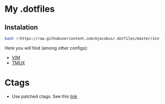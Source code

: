 # My .dotfiles

Instalation
-------------

```bash
bash <(https://raw.githubusercontent.com/mjacobus/.dotfiles/master/install.sh)
```
Here you will find (among other configs):

- [VIM](vim/README.md)
- [TMUX](tmux/README.md)

# Ctags

- Use patched ctags. See this [link](https://github.com/shawncplus/phpcomplete.vim/wiki/Patched-ctags)

